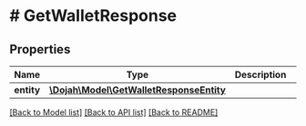 # # GetWalletResponse

## Properties

Name | Type | Description | Notes
------------ | ------------- | ------------- | -------------
**entity** | [**\Dojah\Model\GetWalletResponseEntity**](GetWalletResponseEntity.md) |  | [optional]

[[Back to Model list]](../../README.md#models) [[Back to API list]](../../README.md#endpoints) [[Back to README]](../../README.md)
